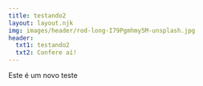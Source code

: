 ```yaml
---
title: testando2
layout: layout.njk
img: images/header/rod-long-I79Pgmhmy5M-unsplash.jpg
header:
  txt1: testando2
  txt2: Confere aí!
---
```

Este é um novo teste
